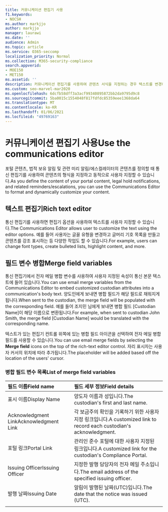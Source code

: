 ```yaml
---
title: 커뮤니케이션 편집기 사용
f1.keywords:
- NOCSH
ms.author: markjjo
author: markjjo
manager: laurawi
ms.date: ''
audience: Admin
ms.topic: article
ms.service: O365-seccomp
localization_priority: Normal
ms.collection: M365-security-compliance
search.appverid:
- MOE150
- MET150
ms.assetid: ''
description: 커뮤니케이션 편집기를 사용하여 콘텐츠 서식을 지정하는 경우 텍스트를 변경하고 필드 변수를 병합합니다.
ms.custom: seo-marvel-mar2020
ms.openlocfilehash: 6dcfb58dff3a3acf99340895872bb2da9795d9c8
ms.sourcegitcommit: 5ba0015c1554048f817fdfdc85359eee1368da64
ms.translationtype: MT
ms.contentlocale: ko-KR
ms.lasthandoff: 01/06/2021
ms.locfileid: "49769163"
---
```

# <a name="use-the-communications-editor"></a><span data-ttu-id="10e9d-103">커뮤니케이션 편집기 사용</span><span class="sxs-lookup"><span data-stu-id="10e9d-103">Use the communications editor</span></span>

<span data-ttu-id="10e9d-104">포털 콘텐츠, 법적 보유 알림 및 관련 미리 알림/에스컬레이터의 콘텐츠를 정의할 때 통신 편집기를 사용하여 콘텐츠의 형식을 지정하고 동적으로 사용자 지정할 수 있습니다.</span><span class="sxs-lookup"><span data-stu-id="10e9d-104">As you define the content of your portal content, legal hold notifications, and related reminders/escalations, you can use the Communications Editor to format and dynamically customize your content.</span></span>

## <a name="rich-text-editor"></a><span data-ttu-id="10e9d-105">텍스트 편집기</span><span class="sxs-lookup"><span data-stu-id="10e9d-105">Rich text editor</span></span>

<span data-ttu-id="10e9d-106">통신 편집기를 사용하면 편집기 옵션을 사용하여 텍스트를 사용자 지정할 수 있습니다.</span><span class="sxs-lookup"><span data-stu-id="10e9d-106">The Communications Editor allows user to customize the text using the editor options.</span></span> <span data-ttu-id="10e9d-107">예를 들어 사용자는 글꼴 유형을 변경하고 글머리 기호 목록을 만들고 콘텐츠를 강조 표시하는 등 다양한 작업도 할 수 있습니다.</span><span class="sxs-lookup"><span data-stu-id="10e9d-107">For example, users can change font types, create bulleted lists, highlight content, and more.</span></span>

## <a name="merge-field-variables"></a><span data-ttu-id="10e9d-108">필드 변수 병합</span><span class="sxs-lookup"><span data-stu-id="10e9d-108">Merge field variables</span></span>

<span data-ttu-id="10e9d-109">통신 편집기에서 전자 메일 병합 변수를 사용하여 사용자 지정된 속성이 통신 본문 텍스트에 들어 있습니다.</span><span class="sxs-lookup"><span data-stu-id="10e9d-109">You can use email merge variables from the Communications Editor to embed customized custodian attributes into a communication's body text.</span></span> <span data-ttu-id="10e9d-110">양도인에게 보내면 병합 필드가 해당 필드로 채워지게 됩니다.</span><span class="sxs-lookup"><span data-stu-id="10e9d-110">When sent to the custodian, the merge field will be populated with the corresponding field.</span></span> <span data-ttu-id="10e9d-111">예를 들어 조지민 님에게 보내면 병합 필드 [Custodian Name]이 해당 이름으로 변환됩니다.</span><span class="sxs-lookup"><span data-stu-id="10e9d-111">For example, when sent to custodian John Smith, the merge field [Custodian Name] would be translated with the corresponding name.</span></span>

<span data-ttu-id="10e9d-112">텍스트가 있는 편집기 컨트롤  위쪽에 있는 병합 필드 아이콘을 선택하여 전자 메일 병합 필드를 사용할 수 있습니다.</span><span class="sxs-lookup"><span data-stu-id="10e9d-112">You can use email merge fields by selecting the **Merge field** icons on the top of the rich-text editor control.</span></span> <span data-ttu-id="10e9d-113">자리 표시자는 사용자 커서의 위치에 따라 추가됩니다.</span><span class="sxs-lookup"><span data-stu-id="10e9d-113">The placeholder will be added based off the location of the users' cursor.</span></span>

### <a name="list-of-merge-field-variables"></a><span data-ttu-id="10e9d-114">병합 필드 변수 목록</span><span class="sxs-lookup"><span data-stu-id="10e9d-114">List of merge field variables</span></span>

| <span data-ttu-id="10e9d-115">필드 이름</span><span class="sxs-lookup"><span data-stu-id="10e9d-115">Field name</span></span>                  | <span data-ttu-id="10e9d-116">필드 세부 정보</span><span class="sxs-lookup"><span data-stu-id="10e9d-116">Field details</span></span> |
| :------------------- | :------------------- |
| <span data-ttu-id="10e9d-117">표시 이름</span><span class="sxs-lookup"><span data-stu-id="10e9d-117">Display Name</span></span>  | <span data-ttu-id="10e9d-118">양도자 이름과 성입니다.</span><span class="sxs-lookup"><span data-stu-id="10e9d-118">The custodian's first and last name.</span></span> | 
| <span data-ttu-id="10e9d-119">Acknowledgment Link</span><span class="sxs-lookup"><span data-stu-id="10e9d-119">Acknowledgment Link</span></span> | <span data-ttu-id="10e9d-120">각 보금주의 확인을 기록하기 위한 사용자 지정 링크입니다.</span><span class="sxs-lookup"><span data-stu-id="10e9d-120">A customized link to record each custodian's acknowledgment.</span></span>|                 |
| <span data-ttu-id="10e9d-121">포털 링크</span><span class="sxs-lookup"><span data-stu-id="10e9d-121">Portal Link</span></span>     | <span data-ttu-id="10e9d-122">관리인 준수 포털에 대한 사용자 지정된 링크입니다.</span><span class="sxs-lookup"><span data-stu-id="10e9d-122">A customized link for the custodian's Compliance Portal.</span></span>|                |
| <span data-ttu-id="10e9d-123">Issuing Officer</span><span class="sxs-lookup"><span data-stu-id="10e9d-123">Issuing Officer</span></span>                   | <span data-ttu-id="10e9d-124">지정한 발행 담당자의 전자 메일 주소입니다.</span><span class="sxs-lookup"><span data-stu-id="10e9d-124">The email address of the specified issuing officer.</span></span>|                   |
| <span data-ttu-id="10e9d-125">발행 날짜</span><span class="sxs-lookup"><span data-stu-id="10e9d-125">Issuing Date</span></span>                   | <span data-ttu-id="10e9d-126">알림이 발행된 날짜(UTC)입니다.</span><span class="sxs-lookup"><span data-stu-id="10e9d-126">The date that the notice was issued (UTC).</span></span>              |
|||

